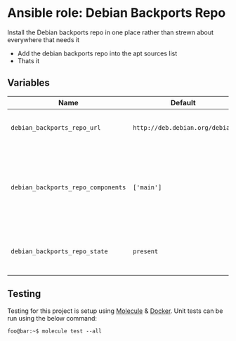 # Ansible role: Debian Backports Repo

Install the Debian backports repo in one place rather than strewn about everywhere that needs it

* Add the debian backports repo into the apt sources list
* Thats it

## Variables

| Name | Default | Description |
| ---- | ------- | ----------- |
| `debian_backports_repo_url` | `http://deb.debian.org/debian` | The address of the mirror to install |
| `debian_backports_repo_components` | `['main']` | List of components to make available from this repo (ie: main, contrib, or non-free) |
| `debian_backports_repo_state` | `present` | Whether to add or remove the repo from apt |

## Testing

Testing for this project is setup using [Molecule](https://molecule.readthedocs.io/en/stable/) & [Docker](https://www.docker.com/).
Unit tests can be run using the below command:

```console
foo@bar:~$ molecule test --all
```
